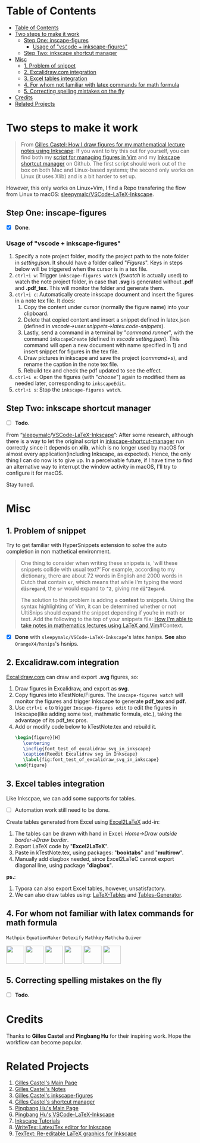 Table of Contents
=================

- [Table of Contents](#table-of-contents)
- [Two steps to make it work](#two-steps-to-make-it-work)
  - [Step One: inscape-figures](#step-one-inscape-figures)
    - [Usage of "vscode + inkscape-figures"](#usage-of-vscode--inkscape-figures)
  - [Step Two: inkscape shortcut manager](#step-two-inkscape-shortcut-manager)
- [Misc](#misc)
  - [1. Problem of snippet](#1-problem-of-snippet)
  - [2. Excalidraw.com integration](#2-excalidrawcom-integration)
  - [3. Excel tables integration](#3-excel-tables-integration)
  - [4. For whom not familiar with latex commands for math formula](#4-for-whom-not-familiar-with-latex-commands-for-math-formula)
  - [5. Correcting spelling mistakes on the fly](#5-correcting-spelling-mistakes-on-the-fly)
- [Credits](#credits)
- [Related Projects](#related-projects)

# Two steps to make it work

> From [Gilles Castel: How I draw figures for my mathematical lecture notes using Inkscape](https://castel.dev/post/lecture-notes-2/):  If you want to try this out for yourself, you can find both my [script for managing figures in Vim](https://github.com/gillescastel/inkscape-figures) and my [Inkscape shortcut manager](https://github.com/gillescastel/inkscape-shortcut-manager)
> on Github. The first script should work out of the box on both Mac and Linux-based systems; the second only works on Linux (it uses Xlib) and is a bit harder to set up.

However, this only works on Linux+Vim, I find a Repo transfering the flow from Linux to macOS: [sleepymalc/VSCode-LaTeX-Inkscape](https://github.com/sleepymalc/VSCode-LaTeX-Inkscape).

## Step One: inscape-figures

- [x] **Done**.

### Usage of "vscode + inkscape-figures"

1. Specify a note project folder, modify the project path to the note folder in *setting.json*. It should have a folder called "*Figures*". Keys in steps below will be triggered when the cursor is in a tex file.
2. ```ctrl+i w```: Trigger ```inkscape-figures watch``` (*fswatch* is actually used) to watch the note project folder, in case that **.svg** is generated without **.pdf** and **.pdf_tex**. This will  monitor the folder and generate them.
3. ```ctrl+i c```: Automatically create inkscape document and insert the figures in a note tex file.
   It does:
   1) Copy the content under cursor (normally the figure name) into your clipboard.
   2) Delete that copied content and insert a snippet defined in latex.json (defined in *vscode->user.snippets->latex.code-snippets*).
   3) Lastly, send a command in a terminal by "*command runner*", with the command ```inkscapeCreate``` (defined in *vscode setting.json*). This command will open a new document with name specified in 1) and insert snippet for figures in the tex file.
   4) Draw pictures in inkscape and save the project (*command+s*), and rename the caption in the note tex file.
   5) Rebuild tex and check the pdf updated to see the effect.
4. ```ctrl+i e```: Open the figures (with "*choose*") again to modified them as needed later, corresponding to ```inkscapeEdit```.
5. ```ctrl+i s```: Stop the ``inkscape-figures watch``.

## Step Two: inkscape shortcut manager

- [ ] **Todo**.

From “[sleepymalc](https://github.com/sleepymalc)/[VSCode-LaTeX-Inkscape](https://github.com/sleepymalc/VSCode-LaTeX-Inkscape)”: After some research, although there is a way to let the original script in [inkscape-shortcut-manager](https://github.com/gillescastel/inkscape-shortcut-manager) run correctly since it depends on **xlib**, which is no longer used by macOS for almost every application(including Inkscape, as expected). Hence, the only thing I can do now is to give up. In a perceivable future, if I have time to find an alternative way to interrupt the window activity in macOS, I'll try to configure it for macOS.

Stay tuned.

# Misc
## 1. Problem of snippet

Try to get familiar with HyperSnippets extension to solve the auto completion in non mathetical environment.

> One thing to consider when writing these snippets is, ‘will these snippets collide with usual text?’ For example, according to my dictionary, there are about 72 words in English and 2000 words in Dutch that contain  **`sr`**, which means that while I’m typing the word **`disregard`**, the **`sr`** would expand to **`^2`**, giving me **`di^2egard`**.
>
> The solution to this problem is adding a **context** to snippets. Using the syntax highlighting of Vim, it can be determined whether or not UltiSnips should expand the snippet depending if you’re in math or text. Add the following to the top of your snippets file:
> [How I&#39;m able to take notes in mathematics lectures using LaTeX and Vim](https://castel.dev/post/lecture-notes-1/#context)#Context.

- [x] **Done** with ```sleepymalc/VSCode-LaTeX-Inkscape```'s latex.hsnips. **See** also ```OrangeX4/hsnips```'s hsnips.

## 2. Excalidraw.com integration

[Excalidraw.com](https://excalidraw.com) can draw and export **.svg** figures, so:

1. Draw figures in Excalidraw, and export as **svg**.
2. Copy figures into kTestNote/Figures. The ```inscape-figures watch``` will monitor the figures and trigger Inkscape to generate **pdf_tex** and **pdf**.
3. Use ```ctrl+i e``` to trigger ```Inscape-figures edit``` to edit the figures in Inkscape(like adding some text, mathmatic formula, etc.), taking the advantage of its pdf_tex pros.
4. Add or modify code below to kTestNote.tex and rebuild it.
   ```latex
   \begin{figure}[H]
      \centering
      \incfig{font_test_of_excalidraw_svg_in_inkscape}
      \caption{Reedit Excalidraw svg in Inkscape}
      \label{fig:font_test_of_excalidraw_svg_in_inkscape}
   \end{figure}
   ```

## 3. Excel tables integration

Like Inkscpae, we can add some supports for tables.

- [ ] Automation work still need to be done.

Create tables generated from Excel using [Excel2LaTeX](https://github.com/ivankokan/Excel2LaTeX) add-in:

1. The tables can be drawn with hand in Excel: *Home->Draw outside border->Draw border*.
2. Export LaTeX code by "**Excel2LaTeX**".
3. Paste in kTestNote.tex, using packages: "**booktabs**" and "**multirow**".
4. Manually add diagbox needed, since Excel2LaTeC cannot export diagonal line, using package "**diagbox**".

**ps.**:

1. Typora can also export Excel tables, however, unsatisfactory.
2. We can also draw tables using: [LaTeX-Tables](https://www.latex-tables.com) and [Tables-Generator](https://www.tablesgenerator.com/latex_tables).

## 4. For whom not familiar with latex commands for math formula

```Mathpix``` ```EquationMaker``` ```Detexify``` ```Mathkey``` ```Mathcha``` ```Quiver```

<span style="white-space: nowrap">
<img src="https://mathpix.com/images/logo/image-logo.png" width="48">
<img src="https://static.macupdate.com/products/50374/m/equation-maker-logo.png?v=1574176973" width="48">
<img src="https://encrypted-tbn0.gstatic.com/images?q=tbn:ANd9GcRt9b_RvPnFyzuoFPaycQGR46ciRmi11r1FEQ&usqp=CAU" width="48">
<img src="https://encrypted-tbn0.gstatic.com/images?q=tbn:ANd9GcSHtkytJ85bF9V6v2lTpoXoqcI8JVjlW2KLhLrHgeCEma6uKsyo_aOnNxaczNr5Zz6CPdo&usqp=CAU" width="48">
<img src="https://www.mathcha.io/image/notebook-icon.png" width="48">
<img src="https://encrypted-tbn0.gstatic.com/images?q=tbn:ANd9GcQ5rMHnsUB1YwfZkaSaac7E75_xsjqGK0BYFrLy0XHf3etrOTgGxgBbdHHU7fkoL2zIz0I&usqp=CAU" width="48">
</span>

## 5. Correcting spelling mistakes on the fly
- [ ] **Todo**.

# Credits

Thanks to **Gilles Castel** and **Pingbang Hu** for their inspiring work. Hope the workflow can become popular.

# Related Projects
1. [Gilles Castel's Main Page](https://castel.dev/)
2. [Gilles Castel's Notes](https://castel.dev/notes)
3. [Gilles Castel's inkscape-figures](https://github.com/gillescastel/inkscape-figures)
4. [Gilles Castel's shortcut manager](https://github.com/gillescastel/inkscape-shortcut-manager)
5. [Pingbang Hu's Main Page](https://www.pbb.wtf/posts/LaTeX-Inkscape)
6. [Pingbang Hu's VSCode-LaTeX-Inkscape](https://github.com/sleepymalc/VSCode-LaTeX-Inkscape)
7. [Inkscape Tutorials](https://www.youtube.com/watch?v=eyqH0IrzYLc&list=PLxtauMB7RON_2tg-mRQTuieFUr29IOKzW)
8. [WriteTex: Latex/Tex editor for Inkscape](https://inkscape.org/da/~longqi/%E2%98%85writetex)
9. [TexText: Re-editable LaTeX graphics for Inkscape](https://textext.github.io/textext/)
